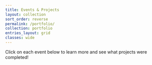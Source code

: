 ```yaml
---
title: Events & Projects
layout: collection
sort_order: reverse
permalink: /portfolio/
collection: portfolio
entries_layout: grid
classes: wide
---
```


Click on each event below to learn more and see what projects were completed!

